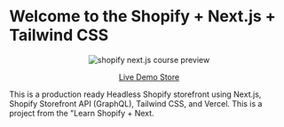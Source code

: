 # Welcome to the Shopify + Next.js + Tailwind CSS

<div align="center">
  <img src="https://www.awesomescreenshot.com/video/21471894?key=04094e607fec33a163e8015eccf193fa" alt="shopify next.js course preview">
  <p align="center">
    <a href="https://shopify-next-js-tailwind.vercel.app//">Live Demo Store</a>
  </p>
</div>



This is a production ready Headless Shopify storefront using Next.js, Shopify Storefront API (GraphQL), Tailwind CSS, and Vercel. This is a project from the "Learn Shopify + Next.